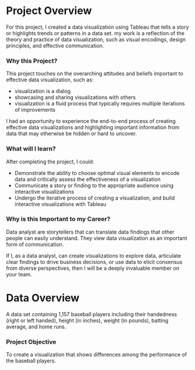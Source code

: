 # Project Overview
For this project, I created a data visualization using Tableau that tells a story or highlights trends or patterns in a data set. my work is a reflection of the theory and practice of data visualization, such as visual encodings, design principles, and effective communication.

### Why this Project?
This project touches on the overarching attitudes and beliefs important to effective data visualization, such as:

* visualization is a dialog
* showcasing and sharing visualizations with others
* visualization is a fluid process that typically requires multiple iterations of improvements

I had an opportunity to experience the end-to-end process of creating effective data visualizations and highlighting important information from data that may otherwise be hidden or hard to uncover.

### What will I learn?
After completing the project, I could:

* Demonstrate the ability to choose optimal visual elements to encode data and critically assess the effectiveness of a visualization
* Communicate a story or finding to the appropriate audience using interactive visualizations
* Undergo the iterative process of creating a visualization, and build interactive visualizations with Tableau

### Why is this Important to my Career?
Data analyst are storytellers that can translate data findings that other people can easily understand. They view data visualization as an important form of communication.

If I, as a data analyst, can create visualizations to explore data, articulate clear findings to drive business decisions, or use data to elicit consensus from diverse perspectives, then I will be a deeply invaluable member on your team.

# Data Overview
A data set containing 1,157 baseball players including their handedness (right or left handed), height (in inches), weight (in pounds), batting average, and home runs.

### Project Objective
To create a visualization that shows differences among the performance of the baseball players.
